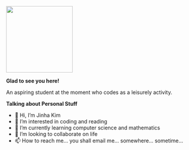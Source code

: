 <img height="180em" src="https://github-readme-stats.vercel.app/api?username=jinhaworld&show_icons=true&hide_border=true&&count_private=true&include_all_commits=true" />

**Glad to see you here!** 

An aspiring student at the moment who codes as a leisurely activity. 

**Talking about Personal Stuff**
- 👋 Hi, I’m Jinha Kim
- 👀 I’m interested in coding and reading
- 🌱 I’m currently learning computer science and mathematics 
- 💞️ I’m looking to collaborate on life
- 📫 How to reach me... you shall email me... somewhere... sometime... 
